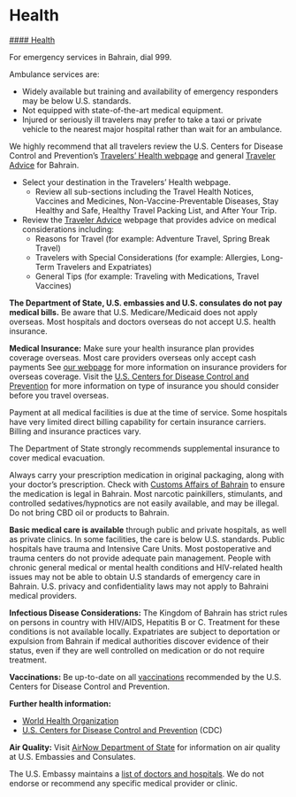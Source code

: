 # Health

[#### Health](javascript:void(0); "Health")

For emergency services in Bahrain, dial 999.

Ambulance services are:

* Widely available but training and availability of emergency responders may be below U.S. standards.
* Not equipped with state-of-the-art medical equipment.
* Injured or seriously ill travelers may prefer to take a taxi or private vehicle to the nearest major hospital rather than wait for an ambulance.

We highly recommend that all travelers review the U.S. Centers for Disease Control and Prevention’s [Travelers’ Health webpage](https://wwwnc.cdc.gov/travel/) and general [Traveler Advice](https://wwwnc.cdc.gov/travel/page/traveler-information-center) for Bahrain.

* Select your destination in the Travelers’ Health webpage.
  + Review all sub-sections including the Travel Health Notices, Vaccines and Medicines, Non-Vaccine-Preventable Diseases, Stay Healthy and Safe, Healthy Travel Packing List, and After Your Trip.
* Review the [Traveler Advice](https://wwwnc.cdc.gov/travel/page/traveler-information-center) webpage that provides advice on medical considerations including:
  + Reasons for Travel (for example: Adventure Travel, Spring Break Travel)
  + Travelers with Special Considerations (for example: Allergies, Long-Term Travelers and Expatriates)
  + General Tips (for example: Traveling with Medications, Travel Vaccines)

**The Department of State, U.S. embassies and U.S. consulates do not pay medical bills.** Be aware that U.S. Medicare/Medicaid does not apply overseas. Most hospitals and doctors overseas do not accept U.S. health insurance.

**Medical Insurance:** Make sure your health insurance plan provides coverage overseas. Most care providers overseas only accept cash payments See [our webpage](https://travel.state.gov/content/travel/en/international-travel/before-you-go/your-health-abroad/insurance-providers-overseas.html) for more information on insurance providers for overseas coverage. Visit the [U.S. Centers for Disease Control and Prevention](https://wwwnc.cdc.gov/travel/page/insurance) for more information on type of insurance you should consider before you travel overseas.

Payment at all medical facilities is due at the time of service. Some hospitals have very limited direct billing capability for certain insurance carriers. Billing and insurance practices vary.

The Department of State strongly recommends supplemental insurance to cover medical evacuation.

Always carry your prescription medication in original packaging, along with your doctor’s prescription. Check with [Customs Affairs of Bahrain](https://www.bahraincustoms.gov.bh/en) to ensure the medication is legal in Bahrain. Most narcotic painkillers, stimulants, and controlled sedatives/hypnotics are not easily available, and may be illegal. Do not bring CBD oil or products to Bahrain.

**Basic medical care is available** through public and private hospitals, as well as private clinics. In some facilities, the care is below U.S. standards. Public hospitals have trauma and Intensive Care Units. Most postoperative and trauma centers do not provide adequate pain management. People with chronic general medical or mental health conditions and HIV-related health issues may not be able to obtain U.S standards of emergency care in Bahrain. U.S. privacy and confidentiality laws may not apply to Bahraini medical providers.

**Infectious Disease Considerations:** The Kingdom of Bahrain has strict rules on persons in country with HIV/AIDS, Hepatitis B or C. Treatment for these conditions is not available locally. Expatriates are subject to deportation or expulsion from Bahrain if medical authorities discover evidence of their status, even if they are well controlled on medication or do not require treatment.

**Vaccinations:** Be up-to-date on all [vaccinations](http://wwwnc.cdc.gov/travel/page/vaccinations.htm) recommended by the U.S. Centers for Disease Control and Prevention.

**Further health information:**

* [World Health Organization](https://www.who.int/)
* [U.S. Centers for Disease Control and Prevention](http://wwwnc.cdc.gov/travel/) (CDC)

**Air Quality:** Visit [AirNow Department of State](https://airnow.gov/international/us-embassies-and-consulates/) for information on air quality at U.S. Embassies and Consulates.

The U.S. Embassy maintains a [list of doctors and hospitals](https://bh.usembassy.gov/medical-assistance/). We do not endorse or recommend any specific medical provider or clinic.